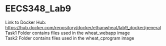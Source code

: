 # EECS348_Lab9  
Link to Docker Hub: https://hub.docker.com/repository/docker/ethanwheat/lab9_docker/general  
Task1 Folder contains files used in the wheat_webapp image  
Task2 Folder contains files used in the wheat_cprogram image
